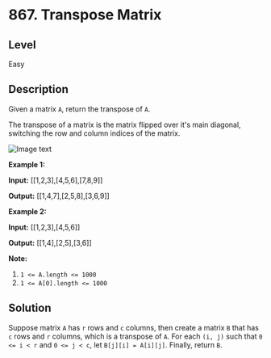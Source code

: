 # 867. Transpose Matrix
## Level
Easy

## Description
Given a matrix `A`, return the transpose of `A`.

The transpose of a matrix is the matrix flipped over it's main diagonal, switching the row and column indices of the matrix.

![Image text](https://assets.leetcode.com/uploads/2019/10/20/hint_transpose.png)

**Example 1:**

**Input:** [[1,2,3],[4,5,6],[7,8,9]]

**Output:** [[1,4,7],[2,5,8],[3,6,9]]

**Example 2:**

**Input:** [[1,2,3],[4,5,6]]

**Output:** [[1,4],[2,5],[3,6]]

**Note:**

1. `1 <= A.length <= 1000`
2. `1 <= A[0].length <= 1000`

## Solution
Suppose matrix `A` has `r` rows and `c` columns, then create a matrix `B` that has `c` rows and `r` columns, which is a transpose of `A`. For each `(i, j)` such that `0 <= i < r` and `0 <= j < c`, let `B[j][i] = A[i][j]`. Finally, return `B`.
